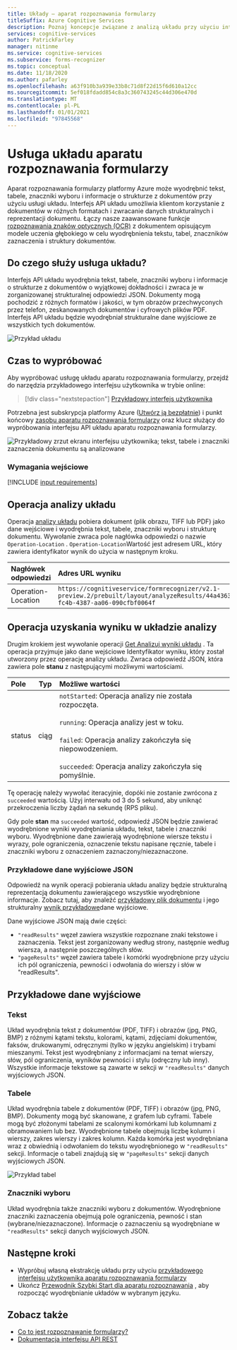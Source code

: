 ```yaml
---
title: Układy — aparat rozpoznawania formularzy
titleSuffix: Azure Cognitive Services
description: Poznaj koncepcje związane z analizą układu przy użyciu interfejsu API rozpoznawania i limitów.
services: cognitive-services
author: PatrickFarley
manager: nitinme
ms.service: cognitive-services
ms.subservice: forms-recognizer
ms.topic: conceptual
ms.date: 11/18/2020
ms.author: pafarley
ms.openlocfilehash: a63f910b3a939e33b8c71d8f22d15f6d610a12cc
ms.sourcegitcommit: 5ef018fdadd854c8a3c360743245c44d306e470d
ms.translationtype: MT
ms.contentlocale: pl-PL
ms.lasthandoff: 01/01/2021
ms.locfileid: "97845568"
---
```

# <a name="form-recognizer-layout-service"></a>Usługa układu aparatu rozpoznawania formularzy

Aparat rozpoznawania formularzy platformy Azure może wyodrębnić tekst, tabele, znaczniki wyboru i informacje o strukturze z dokumentów przy użyciu usługi układu. Interfejs API układu umożliwia klientom korzystanie z dokumentów w różnych formatach i zwracanie danych strukturalnych i reprezentacji dokumentu. Łączy nasze zaawansowane funkcje [rozpoznawania znaków optycznych (OCR)](../computer-vision/concept-recognizing-text.md) z dokumentem opisującym modele uczenia głębokiego w celu wyodrębnienia tekstu, tabel, znaczników zaznaczenia i struktury dokumentów. 

## <a name="what-does-the-layout-service-do"></a>Do czego służy usługa układu?

Interfejs API układu wyodrębnia tekst, tabele, znaczniki wyboru i informacje o strukturze z dokumentów o wyjątkowej dokładności i zwraca je w zorganizowanej strukturalnej odpowiedzi JSON. Dokumenty mogą pochodzić z różnych formatów i jakości, w tym obrazów przechwyconych przez telefon, zeskanowanych dokumentów i cyfrowych plików PDF. Interfejs API układu będzie wyodrębniał strukturalne dane wyjściowe ze wszystkich tych dokumentów.

![Przykład układu](./media/layout-tool-example.JPG)

## <a name="try-it-out"></a>Czas to wypróbować

Aby wypróbować usługę układu aparatu rozpoznawania formularzy, przejdź do narzędzia przykładowego interfejsu użytkownika w trybie online:

> [!div class="nextstepaction"]
> [Przykładowy interfejs użytkownika](https://fott-preview.azurewebsites.net/)

Potrzebna jest subskrypcja platformy Azure ([Utwórz ją bezpłatnie](https://azure.microsoft.com/free/cognitive-services)) i punkt końcowy [zasobu aparatu rozpoznawania formularzy](https://ms.portal.azure.com/#create/Microsoft.CognitiveServicesFormRecognizer) oraz klucz służący do wypróbowania interfejsu API układu aparatu rozpoznawania formularzy. 

![Przykładowy zrzut ekranu interfejsu użytkownika; tekst, tabele i znaczniki zaznaczenia dokumentu są analizowane](./media/analyze-layout.png)

### <a name="input-requirements"></a>Wymagania wejściowe 

[!INCLUDE [input requirements](./includes/input-requirements-receipts.md)]

## <a name="the-analyze-layout-operation"></a>Operacja analizy układu

Operacja [analizy układu](https://westcentralus.dev.cognitive.microsoft.com/docs/services/form-recognizer-api-v2-1-preview-2/operations/AnalyzeLayoutAsync) pobiera dokument (plik obrazu, TIFF lub PDF) jako dane wejściowe i wyodrębnia tekst, tabele, znaczniki wyboru i strukturę dokumentu. Wywołanie zwraca pole nagłówka odpowiedzi o nazwie `Operation-Location` . `Operation-Location`Wartość jest adresem URL, który zawiera identyfikator wynik do użycia w następnym kroku.

|Nagłówek odpowiedzi| Adres URL wyniku |
|:-----|:----|
|Operation-Location | `https://cognitiveservice/formrecognizer/v2.1-preview.2/prebuilt/layout/analyzeResults/44a436324-fc4b-4387-aa06-090cfbf0064f` |

## <a name="the-get-analyze-layout-result-operation"></a>Operacja uzyskania wyniku w układzie analizy

Drugim krokiem jest wywołanie operacji [Get Analizuj wyniki układu](https://westcentralus.dev.cognitive.microsoft.com/docs/services/form-recognizer-api-v2-1-preview-2/operations/GetAnalyzeLayoutResult) . Ta operacja przyjmuje jako dane wejściowe Identyfikator wyniku, który został utworzony przez operację analizy układu. Zwraca odpowiedź JSON, która zawiera pole **stanu** z następującymi możliwymi wartościami. 

|Pole| Typ | Możliwe wartości |
|:-----|:----:|:----|
|status | ciąg | `notStarted`: Operacja analizy nie została rozpoczęta.<br /><br />`running`: Operacja analizy jest w toku.<br /><br />`failed`: Operacja analizy zakończyła się niepowodzeniem.<br /><br />`succeeded`: Operacja analizy zakończyła się pomyślnie.|

Tę operację należy wywołać iteracyjnie, dopóki nie zostanie zwrócona z `succeeded` wartością. Użyj interwału od 3 do 5 sekund, aby uniknąć przekroczenia liczby żądań na sekundę (RPS pliku).

Gdy pole **stan** ma `succeeded` wartość, odpowiedź JSON będzie zawierać wyodrębnione wyniki wyodrębniania układu, tekst, tabele i znaczniki wyboru. Wyodrębnione dane zawierają wyodrębnione wiersze tekstu i wyrazy, pole ograniczenia, oznaczenie tekstu napisane ręcznie, tabele i znaczniki wyboru z oznaczeniem zaznaczony/niezaznaczone. 

### <a name="sample-json-output"></a>Przykładowe dane wyjściowe JSON

Odpowiedź na wynik operacji pobierania układu analizy będzie strukturalną reprezentacją dokumentu zawierającego wszystkie wyodrębnione informacje. Zobacz tutaj, aby znaleźć [przykładowy plik dokumentu](https://github.com/Azure-Samples/cognitive-services-REST-api-samples/tree/master/curl/form-recognizer/sample-layout.pdf) i jego strukturalny [wynik przykładowe](https://github.com/Azure-Samples/cognitive-services-REST-api-samples/tree/master/curl/form-recognizer/sample-layout-output.json)dane wyjściowe.

Dane wyjściowe JSON mają dwie części: 
* `"readResults"` węzeł zawiera wszystkie rozpoznane znaki tekstowe i zaznaczenia. Tekst jest zorganizowany według strony, następnie według wiersza, a następnie poszczególnych słów. 
* `"pageResults"` węzeł zawiera tabele i komórki wyodrębnione przy użyciu ich pól ograniczenia, pewności i odwołania do wierszy i słów w "readResults".

## <a name="example-output"></a>Przykładowe dane wyjściowe

### <a name="text"></a>Tekst

Układ wyodrębnia tekst z dokumentów (PDF, TIFF) i obrazów (jpg, PNG, BMP) z różnymi kątami tekstu, kolorami, kątami, zdjęciami dokumentów, faksów, drukowanymi, odręcznymi (tylko w języku angielskim) i trybami mieszanymi. Tekst jest wyodrębniany z informacjami na temat wierszy, słów, pól ograniczenia, wyników pewności i stylu (odręczny lub inny). Wszystkie informacje tekstowe są zawarte w sekcji w `"readResults"` danych wyjściowych JSON. 

### <a name="tables"></a>Tabele

Układ wyodrębnia tabele z dokumentów (PDF, TIFF) i obrazów (jpg, PNG, BMP). Dokumenty mogą być skanowane, z grafem lub cyframi. Tabele mogą być złożonymi tabelami ze scalonymi komórkami lub kolumnami z obramowaniem lub bez. Wyodrębnione tabele obejmują liczbę kolumn i wierszy, zakres wierszy i zakres kolumn. Każda komórka jest wyodrębniana wraz z obwiednią i odwołaniem do tekstu wyodrębnionego w `"readResults"` sekcji. Informacje o tabeli znajdują się w `"pageResults"` sekcji danych wyjściowych JSON. 

![Przykład tabel](./media/tables-example.jpg)

### <a name="selection-marks"></a>Znaczniki wyboru

Układ wyodrębnia także znaczniki wyboru z dokumentów. Wyodrębnione znaczniki zaznaczenia obejmują pole ograniczenia, pewność i stan (wybrane/niezaznaczone). Informacje o zaznaczeniu są wyodrębniane w `"readResults"` sekcji danych wyjściowych JSON. 

## <a name="next-steps"></a>Następne kroki

- Wypróbuj własną ekstrakcję układu przy użyciu [przykładowego interfejsu użytkownika aparatu rozpoznawania formularzy](https://fott-preview.azurewebsites.net/)
- Ukończ [Przewodnik Szybki Start dla aparatu rozpoznawania](quickstarts/client-library.md) , aby rozpocząć wyodrębnianie układów w wybranym języku.

## <a name="see-also"></a>Zobacz także

* [Co to jest rozpoznawanie formularzy?](./overview.md)
* [Dokumentacja interfejsu API REST](https://westcentralus.dev.cognitive.microsoft.com/docs/services/form-recognizer-api-v2-1-preview-2/operations/AnalyzeLayoutAsync)
